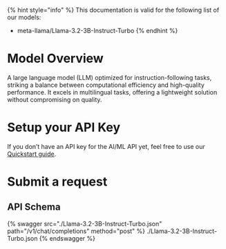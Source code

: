 [#references:start]: <> ({ "template": "openapi" })
{% hint style="info" %}
This documentation is valid for the following list of our models:
* meta-llama/Llama-3.2-3B-Instruct-Turbo
{% endhint %}

# Model Overview
A large language model (LLM) optimized for instruction-following tasks, striking a balance between computational efficiency and high-quality performance. It excels in multilingual tasks, offering a lightweight solution without compromising on quality.

# Setup your API Key
If you don’t have an API key for the AI/ML API yet, feel free to use our [Quickstart guide](https://docs.aimlapi.com/quickstart/setting-up).

# Submit a request
## API Schema
{% swagger src="./Llama-3.2-3B-Instruct-Turbo.json" path="/v1/chat/completions" method="post" %}
./Llama-3.2-3B-Instruct-Turbo.json
{% endswagger %}


[#references:end]: <> ({})